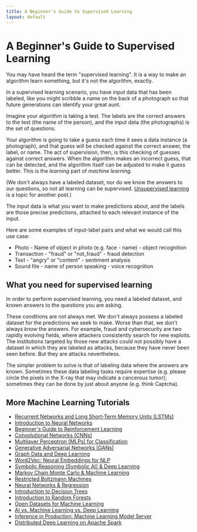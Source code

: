 ```yaml
---
title: A Beginner's Guide to Supervised Learning
layout: default
---
```


# A Beginner's Guide to Supervised Learning

You may have heard the term "supervised learning". It is a way to make an algorithm learn something, but it's not the algorithm, exactly. 

In a supervised learning scenario, you have input data that has been labeled, like you might scribble a name on the back of a photograph so that future generations can identify your great aunt.

Imagine your algorithm is taking a test. The labels are the correct answers to the test (the name of the person), and the input data (the photographs) is the set of questions. 

Your algorithm is going to take a guess each time it sees a data instance (a photograph), and that guess will be checked against the correct answer, the label, or name. The act of supervision, then, is this checking of guesses against correct answers. When the algorithm makes an incorrect guess, that can be detected, and the algorithm itself can be adjusted to make it guess better. This is the *learning* part of *machine learning*.  

(We don't always have a labeled dataset, nor do we know the answers to our questions, so not all learning can be supervised. [Unsupervised learning](./unsupervised-learning.html) is a topic for another post.) 

The input data is what you want to make predictions about, and the labels are those precise predictions, attached to each relevant instance of the input. 

Here are some examples of input-label pairs and what we would call this use case:

* Photo - Name of object in photo (e.g. face - name) - object recognition
* Transaction - "fraud" or "not_fraud" - fraud detection
* Text - "angry" or "content" - sentiment analysis
* Sound file - name of person speaking - voice recognition

## What you need for supervised learning

In order to perform supervised learning, you need a labeled dataset, and known answers to the questions you are asking. 

These conditions are not always met. We don't always possess a labeled dataset for the predictions we seek to make. Worse than that, we don't always *know* the answers. For example, fraud and cybersecurity are two rapidly evolving fields, where attackers consistently search for new exploits. The institutions targeted by those new attacks could not possibly have a dataset in which they are labeled as attacks, because they have never been seen before. But they are attacks nevertheless. 

The simpler problem to solve is that of labeling data where the answers are known. Sometimes these data labeling tasks require expertise (e.g. please circle the pixels in the X-ray that may indicate a cancerous tumor); sometimes they can be done by just about anyone (e.g. think Captcha). 



## <a name="resources">More Machine Learning Tutorials</a>

* [Recurrent Networks and Long Short-Term Memory Units (LSTMs)](./lstm.html)
* [Introduction to Neural Networks](./neuralnet-overview.html)
* [Beginner's Guide to Reinforcement Learning](./deepreinforcementlearning.html)
* [Convolutional Networks (CNNs)](./convolutionalnetwork.html)
* [Multilayer Perceptron (MLPs) for Classification](./multilayerperceptron.html)
* [Generative Adversarial Networks (GANs)](./generative-adversarial-network.html)
* [Graph Data and Deep Learning](./graphanalytics.html)
* [Word2Vec: Neural Embeddings for NLP](./word2vec.html)
* [Symbolic Reasoning (Symbolic AI) & Deep Learning](./symbolicreasoning.html)
* [Markov Chain Monte Carlo & Machine Learning](/markovchainmontecarlo.html)
* [Restricted Boltzmann Machines](./restrictedboltzmannmachine.html)
* [Neural Networks & Regression](./logistic-regression.html)
* [Introduction to Decision Trees](./decision-tree.html)
* [Introduction to Random Forests](./random-forest.html)
* [Open Datasets for Machine Learning](./opendata.html)
* [AI vs. Machine Learning vs. Deep Learning](./ai-machinelearning-deeplearning.html)
* [Inference in Production: Machine Learning Model Server](./machine-learning-server.html)
* [Distributed Deep Learning on Apache Spark](./spark.html)
